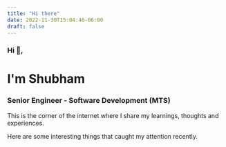 ```yaml
---
title: "Hi there"
date: 2022-11-30T15:04:46-06:00
draft: false
---
```


### Hi 👋, 

# I'm Shubham 

### Senior Engineer - Software Development (MTS)

This is the corner of the internet where I share my learnings, thoughts and experiences. 

Here are some interesting things that caught my attention recently.
